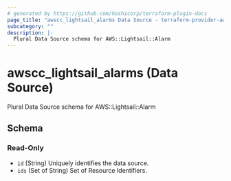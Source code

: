```yaml
---
# generated by https://github.com/hashicorp/terraform-plugin-docs
page_title: "awscc_lightsail_alarms Data Source - terraform-provider-awscc"
subcategory: ""
description: |-
  Plural Data Source schema for AWS::Lightsail::Alarm
---
```


# awscc_lightsail_alarms (Data Source)

Plural Data Source schema for AWS::Lightsail::Alarm



<!-- schema generated by tfplugindocs -->
## Schema

### Read-Only

- `id` (String) Uniquely identifies the data source.
- `ids` (Set of String) Set of Resource Identifiers.


